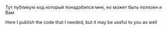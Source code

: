 Тут публикую код который понадобился мне, но может быть полезен и Вам

Here I publish the code that I needed, but it may be useful to you as well
